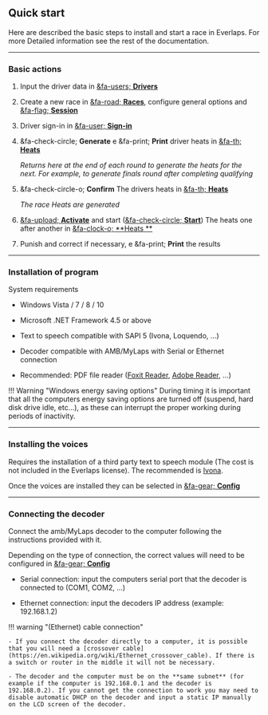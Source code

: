 ## Quick start

Here are described the basic steps to install and start a race in Everlaps. For more Detailed information see the rest of the documentation.

---

### Basic actions

1.  Input the driver data in [&fa-users; **Drivers**](./user-guide/drivers/index.html)

2.  Create a new race in [&fa-road; **Races**](./user-guide/races/index.html), configure general options and [&fa-flag; **Session**](./race-formats/qualify-finals/index.html)

3.  Driver sign-in in [&fa-user; **Sign-in**](./user-guide/races/index.html#inscripciones)

4.  &fa-check-circle; **Generate** e &fa-print; **Print** driver heats in [&fa-th; **Heats**](./user-guide/races/index.html#series)

	*Returns here at the end of each round to generate the heats for the next. For example, to generate finals round after completing qualifying*

5.  &fa-check-circle-o; **Confirm** The drivers heats in [&fa-th; **Heats**](./user-guide/races/index.html#series)

	*The race Heats are generated*

6.  [&fa-upload; **Activate**](./user-guide/heats/index.html#mangas_1) and start ([&fa-check-circle; **Start**](./user-guide/heats/index.html#control-de-la-manga-activa)) The heats one after another in [&fa-clock-o; **Heats
**](./user-guide/heats/index.html)

7.  Punish and correct if necessary, e &fa-print; **Print** the results

---

### Installation of program

System requirements

- Windows Vista / 7 / 8 / 10

- Microsoft .NET Framework 4.5 or above

- Text to speech compatible with SAPI 5 (Ivona, Loquendo, ...)

- Decoder compatible with AMB/MyLaps with Serial or Ethernet connection

- Recommended: PDF file reader ([Foxit Reader](http://www.foxitsoftware.com/Secure_PDF_Reader/), [Adobe Reader](http://get.adobe.com/reader/), ...)

!!! Warning "Windows energy saving options"
	During timing it is important that all the computers energy saving options are turned off (suspend, hard disk drive idle, etc...), as these can interrupt the proper working during periods of inactivity.  

---

### Installing the voices

Requires the installation of a third party text to speech module (The cost is not included in the Everlaps license). The recommended is [Ivona](http://www.ivona.com).

Once the voices are installed they can be selected in [&fa-gear; **Config**](./user-guide/config/index.html)

---

### Connecting the decoder

Connect the amb/MyLaps decoder to the computer following the instructions provided with it.

Depending on the type of connection, the correct values will need to be configured in [&fa-gear; **Config**](./user-guide/config/index.html)

- Serial connection: input the computers serial port that the decoder is connected to (COM1, COM2, ...)

- Ethernet connection: input the decoders IP address (example: 192.168.1.2)


!!! warning "(Ethernet) cable connection"
	
	- If you connect the decoder directly to a computer, it is possible that you will need a [crossover cable](https://en.wikipedia.org/wiki/Ethernet_crossover_cable). If there is a switch or router in the middle it will not be necessary.
	
	- The decoder and the computer must be on the **same subnet** (for example if the computer is 192.168.0.1 and the decoder is 192.168.0.2). If you cannot get the connection to work you may need to disable automatic DHCP on the decoder and input a static IP manually on the LCD screen of the decoder.
	
	
	
